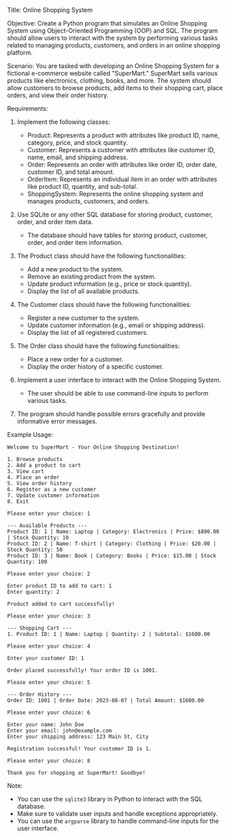 Title: Online Shopping System

Objective:
Create a Python program that simulates an Online Shopping System using Object-Oriented Programming (OOP) and SQL. The program should allow users to interact with the system by performing various tasks related to managing products, customers, and orders in an online shopping platform.

Scenario:
You are tasked with developing an Online Shopping System for a fictional e-commerce website called "SuperMart." SuperMart sells various products like electronics, clothing, books, and more. The system should allow customers to browse products, add items to their shopping cart, place orders, and view their order history.

Requirements:

1. Implement the following classes:

   - Product: Represents a product with attributes like product ID, name, category, price, and stock quantity.
   - Customer: Represents a customer with attributes like customer ID, name, email, and shipping address.
   - Order: Represents an order with attributes like order ID, order date, customer ID, and total amount.
   - OrderItem: Represents an individual item in an order with attributes like product ID, quantity, and sub-total.
   - ShoppingSystem: Represents the online shopping system and manages products, customers, and orders.

2. Use SQLite or any other SQL database for storing product, customer, order, and order item data.

   - The database should have tables for storing product, customer, order, and order item information.

3. The Product class should have the following functionalities:

   - Add a new product to the system.
   - Remove an existing product from the system.
   - Update product information (e.g., price or stock quantity).
   - Display the list of all available products.

4. The Customer class should have the following functionalities:

   - Register a new customer to the system.
   - Update customer information (e.g., email or shipping address).
   - Display the list of all registered customers.

5. The Order class should have the following functionalities:

   - Place a new order for a customer.
   - Display the order history of a specific customer.

6. Implement a user interface to interact with the Online Shopping System.

   - The user should be able to use command-line inputs to perform various tasks.

7. The program should handle possible errors gracefully and provide informative error messages.

Example Usage:

```
Welcome to SuperMart - Your Online Shopping Destination!

1. Browse products
2. Add a product to cart
3. View cart
4. Place an order
5. View order history
6. Register as a new customer
7. Update customer information
8. Exit

Please enter your choice: 1

--- Available Products ---
Product ID: 1 | Name: Laptop | Category: Electronics | Price: $800.00 | Stock Quantity: 10
Product ID: 2 | Name: T-shirt | Category: Clothing | Price: $20.00 | Stock Quantity: 50
Product ID: 3 | Name: Book | Category: Books | Price: $15.00 | Stock Quantity: 100

Please enter your choice: 2

Enter product ID to add to cart: 1
Enter quantity: 2

Product added to cart successfully!

Please enter your choice: 3

--- Shopping Cart ---
1. Product ID: 1 | Name: Laptop | Quantity: 2 | Subtotal: $1600.00

Please enter your choice: 4

Enter your customer ID: 1

Order placed successfully! Your order ID is 1001.

Please enter your choice: 5

--- Order History ---
Order ID: 1001 | Order Date: 2023-08-07 | Total Amount: $1600.00

Please enter your choice: 6

Enter your name: John Doe
Enter your email: john@example.com
Enter your shipping address: 123 Main St, City

Registration successful! Your customer ID is 1.

Please enter your choice: 8

Thank you for shopping at SuperMart! Goodbye!
```

Note:

- You can use the `sqlite3` library in Python to interact with the SQL database.
- Make sure to validate user inputs and handle exceptions appropriately.
- You can use the `argparse` library to handle command-line inputs for the user interface.
